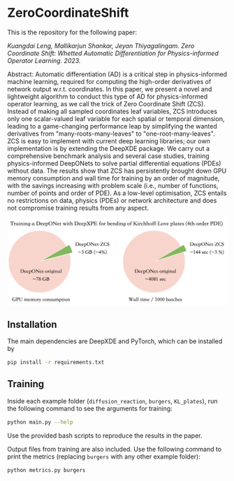 # ZeroCoordinateShift
 
This is the repository for the following paper: 

*Kuangdai Leng, Mallikarjun Shankar, Jeyan Thiyagalingam. Zero Coordinate Shift: Whetted Automatic Differentiation for Physics-informed Operator Learning. 
2023.*

Abstract:
Automatic differentiation (AD) is a critical step in physics-informed machine learning, required for computing the high-order derivatives of network output w.r.t. coordinates. In this paper, we present a novel and lightweight algorithm to conduct this type of AD for physics-informed operator learning, as we call the trick of Zero Coordinate Shift (ZCS). Instead of making all sampled coordinates leaf variables, ZCS introduces only one scalar-valued leaf variable for each spatial or temporal dimension, leading to a game-changing performance leap by simplifying the wanted derivatives from "many-roots-many-leaves" to "one-root-many-leaves". ZCS is easy to implement with current deep learning libraries; our own implementation is by extending the DeepXDE package. We carry out a comprehensive benchmark analysis and several case studies, training physics-informed DeepONets to solve partial differential equations (PDEs) without data. The results show that ZCS has persistently brought down GPU memory consumption and wall time for training by an order of magnitude, with the savings increasing with problem scale (i.e., number of functions, number of points and order of PDE). As a low-level optimisation, ZCS entails no restrictions on data, physics (PDEs) or network architecture and does not compromise training results from any aspect. 

![image](figs/KL-pie.png)


## Installation

The main dependencies are DeepXDE and PyTorch, which can be installed by
```bash
pip install -r requirements.txt
```

## Training
Inside each example folder (`diffusion_reaction`, `burgers`, `KL_plates`), 
run the following command to see the arguments for training:
```bash
python main.py --help
```

Use the provided bash scripts to reproduce the results in the paper. 

Output files from training are also included. 
Use the following command to print the metrics
(replacing `burgers` with any other example folder):
```bash
python metrics.py burgers
```
